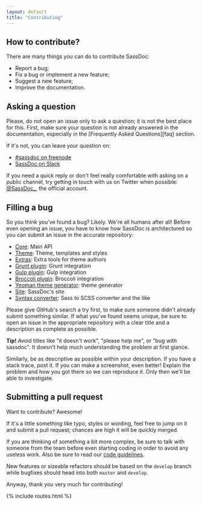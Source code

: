 ```yaml
---
layout: default
title: "Contributing"
---
```


## How to contribute?

There are many things you can do to contribute SassDoc:

* Report a bug;
* Fix a bug or implement a new feature;
* Suggest a new feature;
* Improve the documentation.

## Asking a question

Please, do not open an issue only to ask a question; it is not the best place for this. First, make sure your question is not already answered in the documentation, especially in the [Frequently Asked Questions][faq] section.

If it's not, you can leave your question on:

* [#sassdoc on freenode](http://webchat.freenode.net/)
* [SassDoc on Slack](http://sassdoc.slack.com/)

If you need a quick reply or don't feel really comfortable with asking on a public channel, try getting in touch with us on Twitter when possible: [@SassDoc\_](https://twitter.com/sassdoc_), the official account.

## Filling a bug

So you think you've found a bug? Likely. We're all humans after all! Before even opening an issue, you have to know how SassDoc is architectured so you can submit an issue in the accurate repository:

* [Core](https://github.com/sassdoc/sassdoc): Main API
* [Theme](https://github.com/sassdoc/sassdoc-theme-default): Theme, templates and styles
* [Extras](https://github.com/sassdoc/sassdoc-extras): Extra tools for theme authors
* [Grunt plugin](https://github.com/sassdoc/grunt-sassdoc): Grunt integration
* [Gulp plugin](https://github.com/sassdoc/gulp-sassdoc): Gulp integration
* [Broccoli plugin](https://github.com/sassdoc/broccoli-sassdoc): Broccoli integration
* [Yeoman theme generator](https://github.com/sassdoc/generator-sassdoc-theme): theme generator
* [Site](https://github.com/SassDoc/sassdoc.github.io): SassDoc's site
* [Syntax converter](https://github.com/SassDoc/sass-convert): Sass to SCSS converter and the like

Please give GitHub's search a try first, to make sure someone didn't already submit something similar. If what you've found seems unique, be sure to open an issue in the appropriate repository with a clear title and a description as complete as possible.

<p class="note  note--warning"><strong>Tip!</strong> Avoid titles like "it doesn't work", "please help me", or "bug with sassdoc". It doesn't help much understanding the problem at first glance.</p>

Similarly, be as descriptive as possible within your description. If you have a stack trace, post it. If you can make a screenshot, even better! Explain the problem and how you got there so we can reproduce it. Only then we'll be able to investigate.

## Submitting a pull request

Want to contribute? Awesome!

If it's a little something like typo, styles or wording, feel free to jump on it and submit a pull request; chances are high it will be quickly merged.

If you are thinking of something a bit more complex, be sure to talk with someone from the team before even starting coding in order to avoid any useless work. Also be sure to read our [code guidelines](https://github.com/SassDoc/sassdoc/blob/develop/GUIDELINES.md).

New features or sizeable refactors should be based on the `develop` branch while bugfixes should head into both `master` and `develop`.

Anyway, thank you very much for contributing!

{% include routes.html %}

